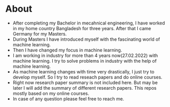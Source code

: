 # About

- After completing my Bachelor in mecahnical engineering, I have worked in my home country Bangladesh for three years. After that I came Germany for my Masters.
- During Masters I have introduced myself with the fascinating world of machine learning. 
- Then I have changed my focus in machine learning.
- I am working in industry for more than 4 years now(27.02.2022) with machine learning. I try to solve problems in industry  with the help of machine learning.
- As machine learning changes with time very drastically, I just try to develop myself. So I try to read reseach papers and do online courses.
- Right now research paper summary is not included here. But may be later I will add the summary of different research papers. This repos mostly based on my online courses.
- In case of any question please feel free to reach me.